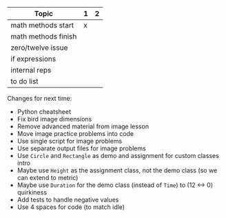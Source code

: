 | Topic               | 1   | 2   |
| ------------------- | --- | --- |
| math methods start  | x   |     |
| math methods finish |     |     |
| zero/twelve issue   |     |     |
| if expressions      |     |     |
| internal reps       |     |     |
| to do list          |     |     |

Changes for next time:

- Python cheatsheet
- Fix bird image dimensions
- Remove advanced material from image lesson
- Move image practice problems into code
- Use single script for image problems
- Use separate output files for image problems
- Use `Circle` and `Rectangle` as demo and assignment for custom classes intro
- Maybe use `Height` as the assignment class, not the demo class (so we can
  extend to metric)
- Maybe use `Duration` for the demo class (instead of `Time`) to (12 <-> 0)
  quirkiness
- Add tests to handle negative values
- Use 4 spaces for code (to match idle)
